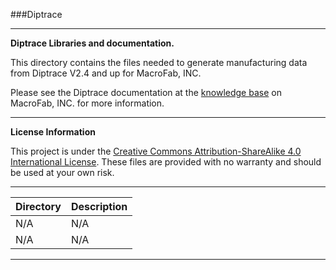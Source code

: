 ###Diptrace
***
**Diptrace Libraries and documentation.**

This directory contains the files needed to generate manufacturing data from Diptrace V2.4 and up for MacroFab, INC.

Please see the Diptrace documentation at the [knowledge base](https://beta.macrofab.net/help/k35cyk) on MacroFab, INC. for more information. 

***
**License Information**

This project is under the [Creative Commons Attribution-ShareAlike 4.0 International License](LICENSE.md). These files are provided with no warranty and should be used at your own risk. 

***
| Directory | Description |
|---|---|
| N/A | N/A | 
| N/A | N/A |


***